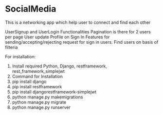 # SocialMedia
This is a networking app which help user to connect and find each other

UserSignup and UserLogin Functionalities
Pagination is there for 2 users per page
User update Profile on Sign In
Features for sending/accepting/rejecting request for sign in users.
Find users on basis of filteria


For installation:
1. Install required Python, Django, restframework, rest_framework_simplejwt
2. Command for Installation
3. pip install django
4. pip install restframework
5. pip install djangorestframework-simplejwt
6. python manage.py makemigrations
7. python manage.py migrate
8. python manage.py runserver



